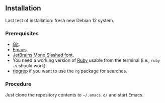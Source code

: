 ## Installation

Last test of installation: fresh new Debian 12 system.

### Prerequisites

- [Git](https://git-scm.com/).
- [Emacs](https://www.gnu.org/software/emacs/).
- [JetBrains Mono Slashed font](https://github.com/sharpjs/JetBrainsMonoSlashed).
- You need a working version of [Ruby](https://www.ruby-lang.org/) usable from the terminal (i.e., `ruby -v` should work).
- [ripgrep](https://github.com/BurntSushi/ripgrep) if you want to use the `rg` package for searches.

### Procedure

Just clone the repository contents to `~/.emacs.d/` and start Emacs.

